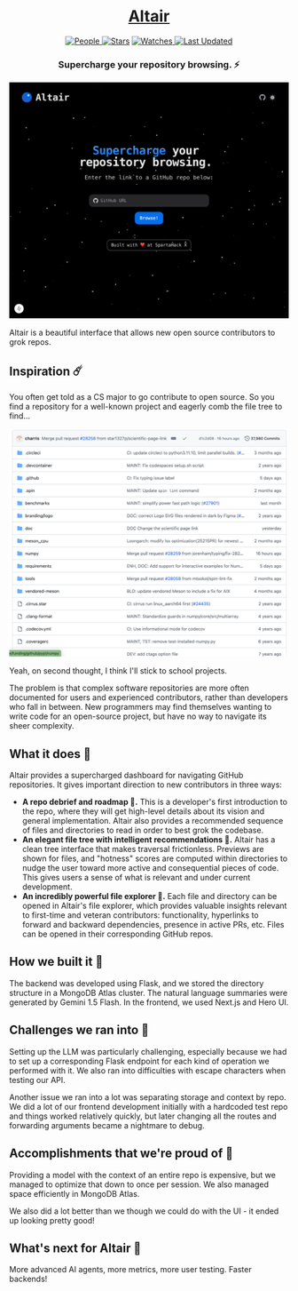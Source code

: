 <div align = "center">

<h1>
<a href="https://devpost.com/software/cascade-xrfscu">Altair</a>
</h1>

<a href="https://github.com/albonwu/altair/graphs/contributors">
<img alt="People" src="https://img.shields.io/github/contributors/albonwu/altair?style=flat&color=ffaaf2&label=People"> </a>

<a href="https://github.com/albonwu/altair/stargazers">
<img alt="Stars" src="https://img.shields.io/github/stars/albonwu/altair?style=flat&color=98c379&label=Stars"></a>

<a href="https://github.com/albonwu/altair/watchers">
<img alt="Watches" src="https://img.shields.io/github/watchers/albonwu/altair?style=flat&color=f5d08b&label=Watches"> </a>

<a href="https://github.com/albonwu/altair/pulse">
<img alt="Last Updated" src="https://img.shields.io/github/last-commit/albonwu/altair?style=flat&color=e06c75&label="> </a>

<h3>Supercharge your repository browsing. ⚡️</h3>

![screenshot](frontend/public/screenshot.png)

</div>

Altair is a beautiful interface that allows new open source contributors to grok repos.

## Inspiration ☄️
You often get told as a CS major to go contribute to open source. So you find a repository for a well-known project and eagerly comb the file tree to find...

![numpy repo](frontend/public/numpy.png)

Yeah, on second thought, I think I'll stick to school projects.

The problem is that complex software repositories are more often documented for users and experienced contributors, rather than developers who fall in between. New programmers may find themselves wanting to write code for an open-source project, but have no way to navigate its sheer complexity.

## What it does 🧠
Altair provides a supercharged dashboard for navigating GitHub repositories. It gives important direction to new contributors in three ways:
* **A repo debrief and roadmap 📖.** This is a developer's first introduction to the repo, where they will get high-level details about its vision and general implementation. Altair also provides a recommended sequence of files and directories to read in order to best grok the codebase.
* **An elegant file tree with intelligent recommendations 🌲.** Altair has a clean tree interface that makes traversal frictionless. Previews are shown for files, and "hotness" scores are computed within directories to nudge the user toward more active and consequential pieces of code. This gives users a sense of what is relevant and under current development.
* **An incredibly powerful file explorer 🧭.** Each file and directory can be opened in Altair's file explorer, which provides valuable insights relevant to first-time and veteran contributors: functionality, hyperlinks to forward and backward dependencies, presence in active PRs, etc. Files can be opened in their corresponding GitHub repos.

## How we built it 📸
The backend was developed using Flask, and we stored the directory structure in a MongoDB Atlas cluster. The natural language summaries were generated by Gemini 1.5 Flash. In the frontend, we used Next.js and Hero UI.

## Challenges we ran into 🏃
Setting up the LLM was particularly challenging, especially because we had to set up a corresponding Flask endpoint for each kind of operation we performed with it. We also ran into difficulties with escape characters when testing our API.

Another issue we ran into a lot was separating storage and context by repo. We did a lot of our frontend development initially with a hardcoded test repo and things worked relatively quickly, but later changing all the routes and forwarding arguments became a nightmare to debug.

## Accomplishments that we're proud of 🌇
Providing a model with the context of an entire repo is expensive, but we managed to optimize that down to once per session. We also managed space efficiently in MongoDB Atlas.

We also did a lot better than we though we could do with the UI - it ended up looking pretty good!

## What's next for Altair 📆
More advanced AI agents, more metrics, more user testing. Faster backends!
